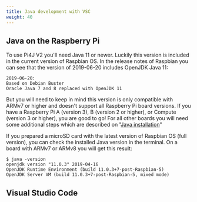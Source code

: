 ```yaml
---
title: Java development with VSC
weight: 40
---
```


## Java on the Raspberry Pi

To use Pi4J V2 you'll need Java 11 or newer. Luckily this version is included in the current version of Raspbian OS. In the release notes of Raspbian you can see that the version of 2019-06-20 includes OpenJDK Java 11:

```
2019-06-20:
Based on Debian Buster
Oracle Java 7 and 8 replaced with OpenJDK 11
```

But you will need to keep in mind this version is only compatible with ARMv7 or higher and doesn't support all Raspberry Pi board versions.
If you have a Raspberry Pi A (version 3), B (version 2 or higher), or Compute (version 3 or higher), you are good to go! For all other boards
you will need some additional steps which are described on "[Java installation](/documentation/java-installation/)"

If you prepared a microSD card with the latest version of Raspbian OS (full version), you can check the installed Java version in the terminal. On a board with ARMv7 or ARMv8 you will get this result:

```
$ java -version
openjdk version "11.0.3" 2019-04-16
OpenJDK Runtime Environment (build 11.0.3+7-post-Raspbian-5)
OpenJDK Server VM (build 11.0.3+7-post-Raspbian-5, mixed mode)
```

## Visual Studio Code

